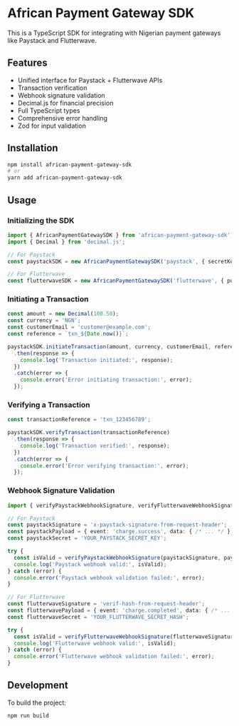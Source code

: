 # African Payment Gateway SDK

This is a TypeScript SDK for integrating with Nigerian payment gateways like Paystack and Flutterwave.

## Features

- Unified interface for Paystack + Flutterwave APIs
- Transaction verification
- Webhook signature validation
- Decimal.js for financial precision
- Full TypeScript types
- Comprehensive error handling
- Zod for input validation

## Installation

```bash
npm install african-payment-gateway-sdk
# or
yarn add african-payment-gateway-sdk
```

## Usage

### Initializing the SDK

```typescript
import { AfricanPaymentGatewaySDK } from 'african-payment-gateway-sdk';
import { Decimal } from 'decimal.js';

// For Paystack
const paystackSDK = new AfricanPaymentGatewaySDK('paystack', { secretKey: 'YOUR_PAYSTACK_SECRET_KEY' });

// For Flutterwave
const flutterwaveSDK = new AfricanPaymentGatewaySDK('flutterwave', { publicKey: 'YOUR_FLUTTERWAVE_PUBLIC_KEY', secretKey: 'YOUR_FLUTTERWAVE_SECRET_KEY' });
```

### Initiating a Transaction

```typescript
const amount = new Decimal(100.50);
const currency = 'NGN';
const customerEmail = 'customer@example.com';
const reference = `txn_${Date.now()}`;

paystackSDK.initiateTransaction(amount, currency, customerEmail, reference)
  .then(response => {
    console.log('Transaction initiated:', response);
  })
  .catch(error => {
    console.error('Error initiating transaction:', error);
  });
```

### Verifying a Transaction

```typescript
const transactionReference = 'txn_123456789';

paystackSDK.verifyTransaction(transactionReference)
  .then(response => {
    console.log('Transaction verified:', response);
  })
  .catch(error => {
    console.error('Error verifying transaction:', error);
  });
```

### Webhook Signature Validation

```typescript
import { verifyPaystackWebhookSignature, verifyFlutterwaveWebhookSignature } from 'african-payment-gateway-sdk/dist/utils/webhook';

// For Paystack
const paystackSignature = 'x-paystack-signature-from-request-header';
const paystackPayload = { event: 'charge.success', data: { /* ... */ } };
const paystackSecret = 'YOUR_PAYSTACK_SECRET_KEY';

try {
  const isValid = verifyPaystackWebhookSignature(paystackSignature, paystackPayload, paystackSecret);
  console.log('Paystack webhook valid:', isValid);
} catch (error) {
  console.error('Paystack webhook validation failed:', error);
}

// For Flutterwave
const flutterwaveSignature = 'verif-hash-from-request-header';
const flutterwavePayload = { event: 'charge.completed', data: { /* ... */ } };
const flutterwaveSecret = 'YOUR_FLUTTERWAVE_SECRET_HASH';

try {
  const isValid = verifyFlutterwaveWebhookSignature(flutterwaveSignature, flutterwavePayload, flutterwaveSecret);
  console.log('Flutterwave webhook valid:', isValid);
} catch (error) {
  console.error('Flutterwave webhook validation failed:', error);
}
```

## Development

To build the project:

```bash
npm run build
```
